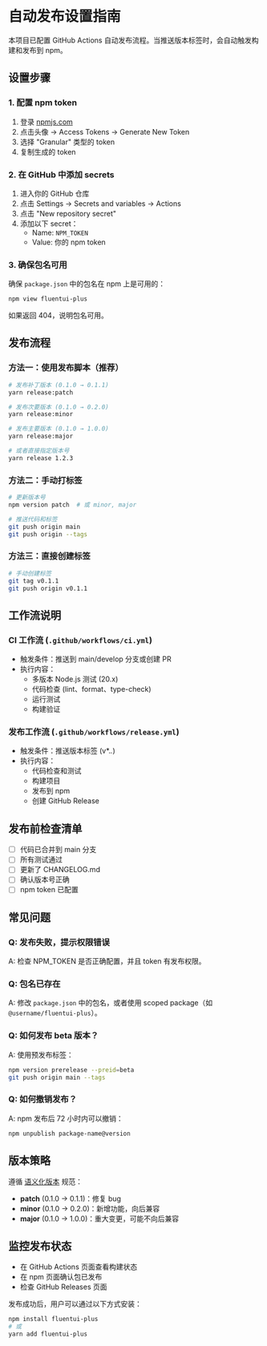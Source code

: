 # 自动发布设置指南

本项目已配置 GitHub Actions 自动发布流程。当推送版本标签时，会自动触发构建和发布到 npm。

## 设置步骤

### 1. 配置 npm token

1. 登录 [npmjs.com](https://www.npmjs.com/)
2. 点击头像 → Access Tokens → Generate New Token
3. 选择 "Granular" 类型的 token
4. 复制生成的 token

### 2. 在 GitHub 中添加 secrets

1. 进入你的 GitHub 仓库
2. 点击 Settings → Secrets and variables → Actions
3. 点击 "New repository secret"
4. 添加以下 secret：
   - Name: `NPM_TOKEN`
   - Value: 你的 npm token

### 3. 确保包名可用

确保 `package.json` 中的包名在 npm 上是可用的：

```bash
npm view fluentui-plus
```

如果返回 404，说明包名可用。

## 发布流程

### 方法一：使用发布脚本（推荐）

```bash
# 发布补丁版本 (0.1.0 → 0.1.1)
yarn release:patch

# 发布次要版本 (0.1.0 → 0.2.0)
yarn release:minor

# 发布主要版本 (0.1.0 → 1.0.0)
yarn release:major

# 或者直接指定版本号
yarn release 1.2.3
```

### 方法二：手动打标签

```bash
# 更新版本号
npm version patch  # 或 minor, major

# 推送代码和标签
git push origin main
git push origin --tags
```

### 方法三：直接创建标签

```bash
# 手动创建标签
git tag v0.1.1
git push origin v0.1.1
```

## 工作流说明

### CI 工作流 (`.github/workflows/ci.yml`)

- 触发条件：推送到 main/develop 分支或创建 PR
- 执行内容：
  - 多版本 Node.js 测试 (20.x)
  - 代码检查 (lint、format、type-check)
  - 运行测试
  - 构建验证

### 发布工作流 (`.github/workflows/release.yml`)

- 触发条件：推送版本标签 (v*.*.*)
- 执行内容：
  - 代码检查和测试
  - 构建项目
  - 发布到 npm
  - 创建 GitHub Release

## 发布前检查清单

- [ ] 代码已合并到 main 分支
- [ ] 所有测试通过
- [ ] 更新了 CHANGELOG.md
- [ ] 确认版本号正确
- [ ] npm token 已配置

## 常见问题

### Q: 发布失败，提示权限错误
A: 检查 NPM_TOKEN 是否正确配置，并且 token 有发布权限。

### Q: 包名已存在
A: 修改 `package.json` 中的包名，或者使用 scoped package（如 `@username/fluentui-plus`）。

### Q: 如何发布 beta 版本？
A: 使用预发布标签：
```bash
npm version prerelease --preid=beta
git push origin main --tags
```

### Q: 如何撤销发布？
A: npm 发布后 72 小时内可以撤销：
```bash
npm unpublish package-name@version
```

## 版本策略

遵循 [语义化版本](https://semver.org/lang/zh-CN/) 规范：

- **patch** (0.1.0 → 0.1.1)：修复 bug
- **minor** (0.1.0 → 0.2.0)：新增功能，向后兼容
- **major** (0.1.0 → 1.0.0)：重大变更，可能不向后兼容

## 监控发布状态

- 在 GitHub Actions 页面查看构建状态
- 在 npm 页面确认包已发布
- 检查 GitHub Releases 页面

发布成功后，用户可以通过以下方式安装：

```bash
npm install fluentui-plus
# 或
yarn add fluentui-plus
```

